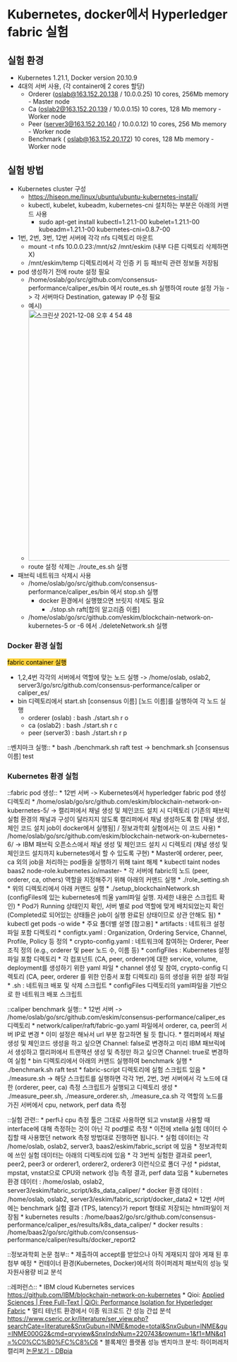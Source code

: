 # Kubernetes, docker에서 Hyperledger fabric 실험
## 실험 환경
* Kubernetes 1.21.1, Docker version 20.10.9
* 4대의 서버 사용, (각 container에 2 cores 할당)
	* Orderer (oslab@163.152.20.138 / 10.0.0.25) 10 cores, 256Mb memory - Master node
	* Ca (oslab2@163.152.20.139 / 10.0.0.15) 10 cores, 128 Mb memory - Worker node
	* Peer (server3@163.152.20.140 / 10.0.0.12) 10 cores, 256 Mb memory - Worker node
	* Benchmark ( oslab@163.152.20.172) 10 cores, 128 Mb memory - Worker node

## 실험 방법
* Kubernetes cluster 구성
	* https://hiseon.me/linux/ubuntu/ubuntu-kubernetes-install/
	* kubectl, kubelet, kubeadm, kubernetes-cni 설치하는 부분은 아래의 커맨드 사용
		* sudo apt-get install kubectl=1.21.1-00 kubelet=1.21.1-00 kubeadm=1.21.1-00 kubernetes-cni=0.8.7-00
* 1번, 2번, 3번, 12번 서버에 각각 nfs 디렉토리 마운트 
	* mount -t nfs 10.0.0.23:/mnt/s2 /mnt/eskim (내부 다른 디렉토리 삭제하면 X)
	* /mnt/eskim/temp 디렉토리에서  각 인증 키 등 패브릭 관련 정보들 저장됨
* pod 생성하기 전에 route 설정 필요
	* /home/oslab/go/src/github.com/consensus-performance/caliper_es/bin 에서 route_es.sh 실행하여 route 설정 가능 -> 각 서버마다 Destination, gateway IP 수정 필요
	* 예시) 
	* <img width="569" alt="스크린샷 2021-12-08 오후 4 54 48" src="https://user-images.githubusercontent.com/28219985/145193168-23ec7ef9-ff22-4b6b-b7bd-6e51c886a602.png">
	* route 설정 삭제는 ./route_es.sh 실행
* 패브릭 네트워크 삭제시 사용
	* /home/oslab/go/src/github.com/consensus-performance/caliper_es/bin 에서 stop.sh 실행
		* docker 환경에서 실행했으면 브릿지 삭제도 필요
			* ./stop.sh raft[합의 알고리즘 이름]
	* /home/oslab/go/src/github.com/eskim/blockchain-network-on-kubernetes-5 or -6 에서 ./deleteNetwork.sh 실행

### Docker 환경 실험
<mark style='background-color: #ffd33d'>fabric container 실행</mark>
* 1,2,4번 각각의 서버에서 역할에 맞는 노드 실행 -> /home/oslab, oslab2, server3/go/src/github.com/consensus-performance/caliper or caliper_es/
* bin 디렉토리에서 start.sh [consensus 이름] [노드 이름]를 실행하여 각 노드 실행
	* orderer (oslab) : bash ./start.sh r o
	* ca (oslab2) : bash ./start.sh r c
	* peer (server3) : bash ./start.sh r p

::벤치마크 실행::
	* bash ./benchmark.sh raft test  -> benchmark.sh [consensus 이름] test

### Kubernetes 환경 실험
::fabric pod 생성:: 
	* 12번 서버 -> Kubernetes에서 hyperledger fabric pod 생성 디렉토리 
		* /home/oslab/go/src/github.com/eskim/blockchain-network-on-kubernetes-5/ -> 캘리퍼에서 채널 생성 및 체인코드 설치 시 디렉토리 (기존의 패브릭 실험 환경의 채널과 구성이 달라지지 않도록 캘리퍼에서 채널 생성하도록 함 [채널 생성, 체인 코드 설치 job이 docker에서 실행됨] / 정보과학회 실험에서는 이 코드 사용)
		* /home/oslab/go/src/github.com/eskim/blockchain-network-on-kubernetes-6/ -> IBM 패브릭 오픈소스에서 채널 생성 및 체인코드 설치 시 디렉토리 (채널 생성 및 체인코드 설치까지 kubernetes에서 할 수 있도록 구현)
	* Master에 orderer, peer, ca 외의 job을 처리하는 pod들을 실행하기 위해 taint 해제
		* 	kubectl taint nodes baas2 node-role.kubernetes.io/master-
	* 각 서버에 fabric의 노드 (peer, orderer, ca, others) 역할을 지정해주기 위해 아래의 커맨드 실행
		* ./role_setting.sh 
	* 위의 디렉토리에서 아래 커맨드 실행
		* ./setup_blockchainNetwork.sh (configFiles에 있는 kubernetes에 띄울 yaml파일 실행. 자세한 내용은 스크립트 확인)
		* Pod가 Running 상태인지 확인, 서버 별로 pod 역할에 맞게 배치되었는지 확인 (Completed로 되어있는 상태들은 job이 실행 완료된 상태이므로 상관 안해도 됨)
			* kubectl get pods  -o wide
	* 주요 폴더별 설명 [참고용]
		* artifacts : 네트워크 설정 파일 포함 디렉토리
			* configtx.yaml : Organization, Ordering Service, Channel, Profile, Policy 등 정의
			* crypto-config.yaml : 네트워크에 참여하는 Orderer, Peer 조직 정의 (e.g., orderer 및 peer 노드 수, 이름 등)
		* configFiles : Kubernetes 설정 파일 포함 디렉토리
			* 각 컴포넌트 (CA, peer, orderer)에 대한 service, volume, deployment를 생성하기 위한 yaml 파일 
			* channel 생성 및 참여, crypto-config 디렉토리 (CA, peer, orderer 를 위한 인증서 포함 디렉토리) 등의  생성을 위한 설정 파일 
		* .sh : 네트워크 배포 및 삭제 스크립트
			* configFiles 디렉토리의 yaml파일을 기반으로 한 네트워크 배포 스크립트

::caliper benchmark 실행::
	* 12번 서버 -> /home/oslab/go/src/github.com/eskim/consensus-performance/caliper_es 디렉토리
	* network/caliper/raft/fabric-go.yaml 파일에서 orderer, ca, peer의 서버 IP로 변경
		* 이미 설정은 해놔서 url 부분 참고하면 될 듯 합니다.
		* 캘리퍼에서 채널 생성 및 체인코드 생성을 하고 싶으면 Channel: false로 변경하고 미리 IBM 패브릭에서 생성하고 캘리퍼에서 트랜잭션 생성 및 측정만 하고 싶으면 Channel: true로 변경하여 실험
	* bin 디렉토리에서 아래의 커맨드 실행하여 benchmark 실행
		* ./benchmark.sh raft test 
	* fabric-script 디렉토리에 실험 스크립트 있음
		* ./measure.sh -> 해당 스크립트를 실행하면 각각 1번, 2번, 3번 서버에서 각 노드에 대한 (orderer, peer, ca) 측정 스크립트가 실행되고 디렉토리 생성
		* ./measure_peer.sh, ./measure_orderer.sh, ./measure_ca.sh 각 역할의 노드를 가진 서버에서 cpu, network, perf data 측정

::실험 관련::
	* perf나 cpu 측정 툴은 그대로 사용하면 되고 vnstat을 사용할 때 interface에 대해 측정하는 것이 아닌 각 pod별로 측정 
		* 이전에 xtella 실험 데이터 수집할 때 사용했던 network 측정 방법대로 진행하면 됩니다.
	* 실험 데이터는 각 /home/oslab, oslab2, server3, baas2/eskim/fabric_script 에 있음
		* 정보과학회에 쓰인 실험 데이터는 아래의 디렉토리에 있음
			* 각 3번씩 실험한 결과로 peer1, peer2, peer3 or  orderer1, orderer2, orderer3 이런식으로 폴더 구성
				* pidstat, mpstat, vnstat으로 CPU와 network 성능 측정 결과, perf data 있음
				* kubernetes 환경 데이터 :  /home/oslab, oslab2, server3/eskim/fabric_script/k8s_data_caliper/
				* docker 환경 데이터 : /home/oslab, oslab2, server3/eskim/fabric_script/docker_data2
			* 12번 서버에는 benchmark 실험 결과 (TPS, latency)가 report 형태로 저장되는 html파일이 저장됨
				* kubernetes results : /home/baas2/go/src/github.com/consensus-performance/caliper_es/results/k8s_data_caliper/
				* docker results : /home/baas2/go/src/github.com/consensus-performance/caliper/results/docker_report2

::정보과학회 논문 첨부::
	* 제출하여 accept를 받았으나 아직 게재되지 않아 게재 된 후 첨부 예정
		* 컨테이너 환경(Kubernetes, Docker)에서의 하이퍼레저 패브릭의 성능 및 자원사용량 비교 분석

::레퍼런스::
	* IBM cloud Kubernetes services https://github.com/IBM/blockchain-network-on-kubernetes
	* Qioi: [Applied Sciences | Free Full-Text | QiOi: Performance Isolation for Hyperledger Fabric](https://www.mdpi.com/2076-3417/11/9/3870)
	* 멀티 테넌트 환경에서 이종 워크로드 간 성능 간섭 분석 https://www.cseric.or.kr/literature/ser_view.php?searchCate=literature&SnxGubun=INME&mode=total&SnxGubun=INME&gu=INME000G2&cmd=qryview&SnxIndxNum=220743&rownum=1&f1=MN&q1=%C0%CC%B0%FC%C8%C6
	* 블록체인 플랫폼 성능 벤치마크 분석: 하이퍼레저 캘리퍼 [논문보기 - DBpia](https://www.dbpia.co.kr/pdf/pdfView.do?nodeId=NODE09874646&mark=0&useDate=&ipRange=N&accessgl=Y&language=ko_KR)


